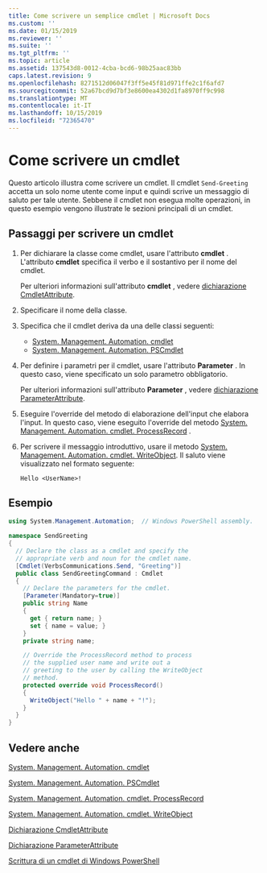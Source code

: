 ```yaml
---
title: Come scrivere un semplice cmdlet | Microsoft Docs
ms.custom: ''
ms.date: 01/15/2019
ms.reviewer: ''
ms.suite: ''
ms.tgt_pltfrm: ''
ms.topic: article
ms.assetid: 137543d8-0012-4cba-bcd6-98b25aac83bb
caps.latest.revision: 9
ms.openlocfilehash: 8271512d06047f3ff5e45f81d971ffe2c1f6afd7
ms.sourcegitcommit: 52a67bcd9d7bf3e8600ea4302d1fa8970ff9c998
ms.translationtype: MT
ms.contentlocale: it-IT
ms.lasthandoff: 10/15/2019
ms.locfileid: "72365470"
---
```

# <a name="how-to-write-a-cmdlet"></a>Come scrivere un cmdlet

Questo articolo illustra come scrivere un cmdlet. Il cmdlet `Send-Greeting` accetta un solo nome utente come input e quindi scrive un messaggio di saluto per tale utente. Sebbene il cmdlet non esegua molte operazioni, in questo esempio vengono illustrate le sezioni principali di un cmdlet.

## <a name="steps-to-write-a-cmdlet"></a>Passaggi per scrivere un cmdlet

1. Per dichiarare la classe come cmdlet, usare l'attributo **cmdlet** . L'attributo **cmdlet** specifica il verbo e il sostantivo per il nome del cmdlet.

   Per ulteriori informazioni sull'attributo **cmdlet** , vedere [dichiarazione CmdletAttribute](cmdlet-attribute-declaration.md).

2. Specificare il nome della classe.

3. Specifica che il cmdlet deriva da una delle classi seguenti:

   * [System. Management. Automation. cmdlet](/dotnet/api/System.Management.Automation.Cmdlet)
   * [System. Management. Automation. PSCmdlet](/dotnet/api/System.Management.Automation.PSCmdlet)

4. Per definire i parametri per il cmdlet, usare l'attributo **Parameter** . In questo caso, viene specificato un solo parametro obbligatorio.

   Per ulteriori informazioni sull'attributo **Parameter** , vedere [dichiarazione ParameterAttribute](parameter-attribute-declaration.md).

5. Eseguire l'override del metodo di elaborazione dell'input che elabora l'input. In questo caso, viene eseguito l'override del metodo [System. Management. Automation. cmdlet. ProcessRecord](/dotnet/api/System.Management.Automation.Cmdlet.ProcessRecord) .

6. Per scrivere il messaggio introduttivo, usare il metodo [System. Management. Automation. cmdlet. WriteObject](/dotnet/api/System.Management.Automation.Cmdlet.WriteObject).
   Il saluto viene visualizzato nel formato seguente:

   ```Output
   Hello <UserName>!
   ```

## <a name="example"></a>Esempio

```csharp
using System.Management.Automation;  // Windows PowerShell assembly.

namespace SendGreeting
{
  // Declare the class as a cmdlet and specify the
  // appropriate verb and noun for the cmdlet name.
  [Cmdlet(VerbsCommunications.Send, "Greeting")]
  public class SendGreetingCommand : Cmdlet
  {
    // Declare the parameters for the cmdlet.
    [Parameter(Mandatory=true)]
    public string Name
    {
      get { return name; }
      set { name = value; }
    }
    private string name;

    // Override the ProcessRecord method to process
    // the supplied user name and write out a
    // greeting to the user by calling the WriteObject
    // method.
    protected override void ProcessRecord()
    {
      WriteObject("Hello " + name + "!");
    }
  }
}
```

## <a name="see-also"></a>Vedere anche

[System. Management. Automation. cmdlet](/dotnet/api/System.Management.Automation.Cmdlet)

[System. Management. Automation. PSCmdlet](/dotnet/api/System.Management.Automation.PSCmdlet)

[System. Management. Automation. cmdlet. ProcessRecord](/dotnet/api/System.Management.Automation.Cmdlet.ProcessRecord)

[System. Management. Automation. cmdlet. WriteObject](/dotnet/api/System.Management.Automation.Cmdlet.WriteObject)

[Dichiarazione CmdletAttribute](cmdlet-attribute-declaration.md)

[Dichiarazione ParameterAttribute](parameter-attribute-declaration.md)

[Scrittura di un cmdlet di Windows PowerShell](writing-a-windows-powershell-cmdlet.md)